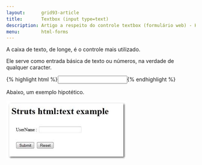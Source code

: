 ```yaml
---
layout:      grid93-article
title:       Textbox (input type=text)
description: Artigo a respeito do controle textbox (formulário web) - HTML e CSS
menu:        html-forms
---
```


A caixa de texto, de longe, é o controle mais utilizado.

Ele serve como entrada básica de texto ou números, na verdade de qualquer caracter.

{% highlight html %}<input type="text" name="user-name"/>{% endhighlight %}

Abaixo, um exemplo hipotético.

![Ilustração de uma textbox](input-text.jpg "Ilustração de uma textbox")